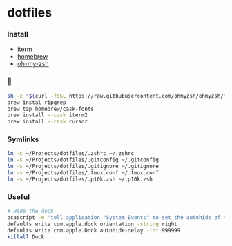 # dotfiles

### Install

- [iterm](https://github.com/gnachman/iTerm2)
- [homebrew](https://brew.sh/)
- [oh-my-zsh](https://ohmyz.sh/#install)

### 🍺

```sh
sh -c "$(curl -fsSL https://raw.githubusercontent.com/ohmyzsh/ohmyzsh/master/tools/install.sh)"
brew instal ripgrep
brew tap homebrew/cask-fonts
brew install --cask iterm2
brew install --cask cursor
```

### Symlinks

```sh
ln -s ~/Projects/dotfiles/.zshrc ~/.zshrc
ln -s ~/Projects/dotfiles/.gitconfig ~/.gitconfig
ln -s ~/Projects/dotfiles/.gitignore ~/.gitignore
ln -s ~/Projects/dotfiles/.tmux.conf ~/.tmux.conf
ln -s ~/Projects/dotfiles/.p10k.zsh ~/.p10k.zsh
```

### Useful

```bash
# Hide the dock
osascript -e 'tell application "System Events" to set the autohide of the dock preferences to true'
defaults write com.apple.dock orientation -string right
defaults write com.apple.Dock autohide-delay -int 999999
killall Dock
```
